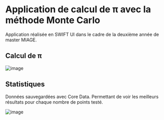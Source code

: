 # Application de calcul de π avec la méthode Monte Carlo

Application réalisée en SWIFT UI dans le cadre de la deuxième année de master MIAGE.

## Calcul de π
![image](https://github.com/RemsGIT/miage-m2-swift-montecarlo/assets/41156786/d46b701d-3c44-40ba-922a-5a25a0401945)


## Statistiques

Données sauvegardées avec Core Data. Permettant de voir les meilleurs résultats pour chaque nombre de points testé. 

![image](https://github.com/RemsGIT/miage-m2-swift-montecarlo/assets/41156786/289eec40-0357-4e41-bfeb-504322b99b07)
